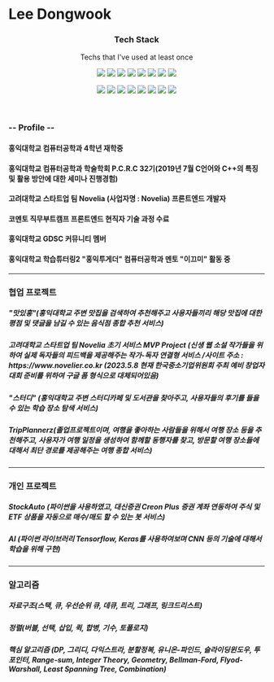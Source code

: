 
<h1>Lee Dongwook</h1>

<h3 align="center">Tech Stack</h3> 
<p align="center"> Techs that I've used at least once </p>
<p align="center">
<img src = "https://img.shields.io/badge/Python-3766AB?style=flat-square&logo=Python&logoColor=white"/>
<img src = "https://img.shields.io/badge/C++-00FF00?style=flat-square&logo=C%2B%2B&logoColor=black"/>
<img src = "https://img.shields.io/badge/Java-FF0000?style=flat-square&logo=Java&logoColor=white"/>
<img src = "https://img.shields.io/badge/C-FFFF00?style=flat-square&logo=C&logoColor=black"/>
<img src = "https://img.shields.io/badge/Javascript-00FFFF?style=flat-square&logo=Javascript&logoColor=black"/>
<img src = "https://img.shields.io/badge/HTML-FF00FF?style=flat-square&logo=HTML5&logoColor=black"/>
<img src = "https://img.shields.io/badge/Kotlin-FF0000?style=flat-square&logo=Kotlin&logoColor=white"/>
<img src = "https://img.shields.io/badge/NestJS-808080?style=flat-square&logo=NestJS&logoColor=white"/>
</p>
<p align="center">
<img src = "https://img.shields.io/badge/CSS-808080?style=flat-square&logo=CSS3&logoColor=white"/>
<img src = "https://img.shields.io/badge/Node.JS-009900?style=flat-square&logo=Node.JS&logoColor=white"/>
<img src = "https://img.shields.io/badge/SpringBoot-66FF66?style=flat-square&logo=SpringBoot&logoColor=white"/>
<img src = "https://img.shields.io/badge/React-0066CC?style=flat-square&logo=React&logoColor=white"/>
<img src = "https://img.shields.io/badge/Postgresql-FF9999?style=flat-square&logo=Postgresql&logoColor=black"/>
<img src = "https://img.shields.io/badge/Mysql-FFCC99?style=flat-square&logo=Mysql&logoColor=black"/>
<img src = "https://img.shields.io/badge/AndroidStudio-66FF66?style=flat-square&logo=AndroidStudio&logoColor=white"/>
<img src = "https://img.shields.io/badge/Django-000000?style=flat-square&logo=Django&logoColor=white"/>
</p>

<br />
<h3> -- Profile -- </h3>
<p>
<h4>홍익대학교 컴퓨터공학과 4학년 재학중</h4>
<h4>홍익대학교 컴퓨터공학과 학술학회 P.C.R.C 32기(2019년 7월 C언어와 C++의 특징 및 활용 방안에 대한 세미나 진행경험)</h4> 
<h4>고려대학교 스타트업 팀 Novelia (사업자명 : Novelia) 프론트엔드 개발자</h4>
<h4>코멘토 직무부트캠프 프론트엔드 현직자 기술 과정 수료</h4>
<h4>홍익대학교 GDSC 커뮤니티 멤버</h4>
<h4>홍익대학교 학습튜터링2 "홍익투게더" 컴퓨터공학과 멘토 "이끄미" 활동 중</h4>
<hr />
</p>
<h3>협업 프로젝트</h3>
<p>
<h5>"맛있홍"(홍익대학교 주변 맛집을 검색하여 추천해주고 사용자들끼리 해당 맛집에 대한 평점 및 댓글을 남길 수 있는 음식점 종합 추천 서비스)</h5>
<h5>고려대학교 스타트업 팀 Novelia 초기 서비스 MVP Project (신생 웹 소설 작가들을 위하여 실제 독자들의 피드백을 제공해주는 작가-독자 연결형 서비스 /사이트 주소 : https://www.novelier.co.kr (2023.5.8 현재 한국중소기업위원회 주최 예비 창업자 대회 준비를 위하여 구글 폼 형식으로 대체되어있음)</h5>
<h5>"스터디" (홍익대학교 주변 스터디카페 및 도서관을 찾아주고, 사용자들의 후기를 들을 수 있는 학습 장소 탐색 서비스) </h5>
<h5>TripPlannerz(졸업프로젝트이며, 여행을 좋아하는 사람들을 위해서 여행 장소 등을 추천해주고, 사용자가 여행 일정을 생성하여 함께할 동행자를 찾고, 방문할 여행 장소들에 대해서 최단 경로를 제공해주는 여행 종합 서비스)</h5>
</p>
<hr />

<h3>개인 프로젝트</h3>
<p>
 <h5> StockAuto (파이썬을 사용하였고, 대신증권 Creon Plus 증권 계좌 연동하여 주식 및 ETF 상품을 자동으로 매수/매도 할 수 있는 봇 서비스) </h5>
 <h5> AI (파이썬 라이브러리 Tensorflow, Keras를 사용하여보며 CNN 등의 기술에 대해서 학습을 위해 구현)</h5>
</p>
<hr />
 
 <h3>알고리즘</h3>
 <p>
 <h5> 자료구조(스택, 큐, 우선순위 큐, 데큐, 트리, 그래프, 링크드리스트) </h5>
 <h5> 정렬(버블, 선택, 삽입, 퀵, 합병, 기수, 토폴로지)</h5>
 <h5> 핵심 알고리즘 (DP, 그리디, 다익스트라, 분할정복, 유니온-파인드, 슬라이딩윈도우, 투포인터, Range-sum, Integer Theory, Geometry, Bellman-Ford, Flyod-Warshall, Least Spanning Tree, Combination) </h5>
<!--
**Lee-Dongwook/Lee-Dongwook** is a ✨ _special_ ✨ repository because its `README.md` (this file) appears on your GitHub profile.

Here are some ideas to get you started:

- 🔭 I’m currently working on ...
- 🌱 I’m currently learning ...
- 👯 I’m looking to collaborate on ...
- 🤔 I’m looking for help with ...
- 💬 Ask me about ...
- 📫 How to reach me: ...
- 😄 Pronouns: ...
- ⚡ Fun fact: ...
-->
